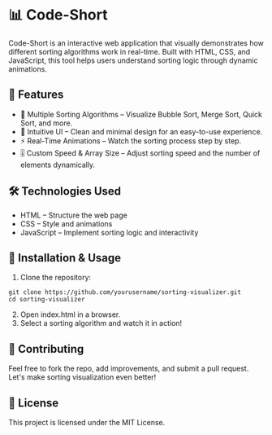 # 📊 Code-Short
Code-Short  is an interactive web application that visually demonstrates how different sorting algorithms work in real-time. Built with HTML, CSS, and JavaScript, this tool helps users understand sorting logic through dynamic animations.
    
## 🚀 Features
- 🔄 Multiple Sorting Algorithms – Visualize Bubble Sort, Merge Sort, Quick Sort, and more.
- 🎨 Intuitive UI – Clean and minimal design for an easy-to-use experience.
- ⚡ Real-Time Animations – Watch the sorting process step by step.
- 🎚️ Custom Speed & Array Size – Adjust sorting speed and the number of elements dynamically.

## 🛠️ Technologies Used
- HTML – Structure the web page
- CSS – Style and animations
- JavaScript – Implement sorting logic and interactivity

## 📂 Installation & Usage
1. Clone the repository:
```
git clone https://github.com/yourusername/sorting-visualizer.git
cd sorting-visualizer
```
2. Open index.html in a browser.
3. Select a sorting algorithm and watch it in action!

## 📌 Contributing
Feel free to fork the repo, add improvements, and submit a pull request. Let's make sorting visualization even better!

## 📜 License
This project is licensed under the MIT License.
